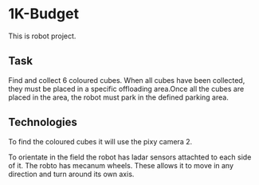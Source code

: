 # 1K-Budget

This is robot project.

## Task
Find and collect 6 coloured cubes. When all cubes have been collected,  they must be placed in a specific offloading area.Once all the cubes are placed in the area, the robot must park in the defined parking area. 


## Technologies
To find the coloured cubes it will use the pixy camera 2.

To orientate in the field the robot has ladar sensors attachted to each side of it. 
The robto has mecanum wheels. These allows it to move in any direction and turn around its own axis.




